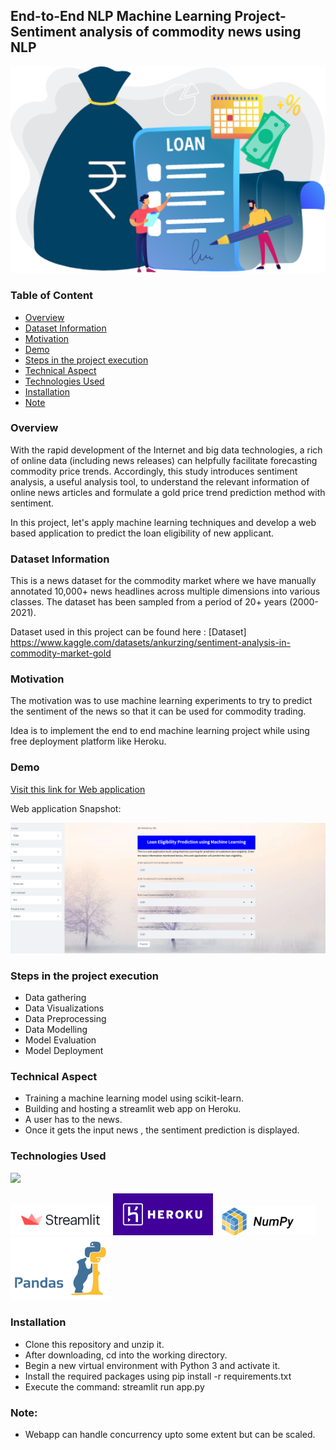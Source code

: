 ## End-to-End NLP Machine Learning Project- Sentiment analysis of commodity news using NLP

<img target="_blank" src="https://github.com/dipakml/Prediction-of-Modernized-Loan-Approval-System-/blob/master/PL-Eligibility-Calc.png" width=600>

### Table of Content
  * [Overview](#overview)
  * [Dataset Information](#dataset)
  * [Motivation](#motivation)
  * [Demo](#demo)
  * [Steps in the project execution](#Learning-Objective)
  * [Technical Aspect](#technical-aspect)
  * [Technologies Used](#technologies-used)
  * [Installation](#installation)
  * [Note](#note)



### Overview 
With the rapid development of the Internet and big data technologies, a rich of online data (including news releases) can helpfully facilitate forecasting commodity price trends. Accordingly, this study introduces sentiment analysis, a useful analysis tool, to understand the relevant information of online news articles and formulate a gold price trend prediction method with sentiment.

In this project, let's apply machine learning techniques and develop a web based application to predict the loan eligibility of new applicant.


### Dataset Information

This is a news dataset for the commodity market where we have manually annotated 10,000+ news headlines across multiple dimensions into various classes. The dataset has been sampled from a period of 20+ years (2000-2021).


Dataset used in this project can be found here : [Dataset] https://www.kaggle.com/datasets/ankurzing/sentiment-analysis-in-commodity-market-gold


### Motivation
The motivation was to use machine learning experiments to try to predict the sentiment of the news so that it can be used for commodity trading.

Idea is to implement the end to end machine learning project while using free deployment platform like Heroku.



### Demo
[Visit this link for Web application](https://loanwebapp7.herokuapp.com/)

Web application Snapshot:

<img target="_blank" src="https://github.com/dipakml/Prediction-of-Modernized-Loan-Approval-System-/blob/master/webapp_snapshot.png" width=800>



### Steps in the project execution

- Data gathering 
- Data Visualizations 
- Data Preprocessing 
- Data Modelling 
- Model Evaluation 
- Model Deployment 

### Technical Aspect 

- Training a machine learning model using scikit-learn. 
- Building and hosting a streamlit web app on Heroku. 
- A user has to the news.
- Once it gets the input news , the sentiment prediction is displayed. 


### Technologies Used  
![](https://forthebadge.com/images/badges/made-with-python.svg) 

<img target="_blank" src="https://github.com/dipakml/Prediction-of-Concrete-Compressive-Strength/blob/master/Logo_Images/streamlit.png" width=160>
<img target="_blank" src="https://github.com/dipakml/Prediction-of-Concrete-Compressive-Strength/blob/master/Logo_Images/heroku.png" width=160>
<img target="_blank" src="https://github.com/dipakml/Prediction-of-Concrete-Compressive-Strength/blob/master/Logo_Images/numpy.png" width=160>
<img target="_blank" src="https://github.com/dipakml/Prediction-of-Concrete-Compressive-Strength/blob/master/Logo_Images/pandas.jpeg" width=160>

### Installation 
- Clone this repository and unzip it.
- After downloading, cd into the working directory.
- Begin a new virtual environment with Python 3 and activate it.
- Install the required packages using pip install -r requirements.txt
- Execute the command: streamlit run app.py


### Note:
- Webapp can handle concurrency upto some extent but can be scaled.

